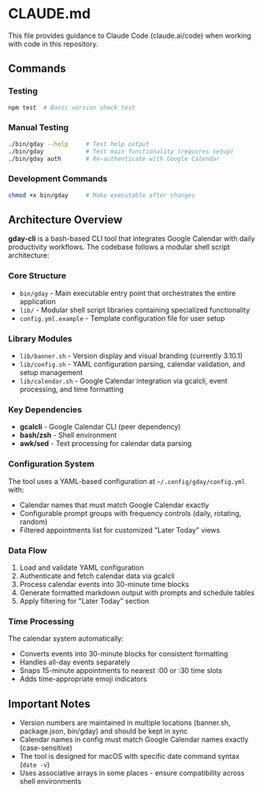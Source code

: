 # CLAUDE.md

This file provides guidance to Claude Code (claude.ai/code) when working with code in this repository.

## Commands

### Testing
```bash
npm test  # Basic version check test
```

### Manual Testing
```bash
./bin/gday --help     # Test help output
./bin/gday            # Test main functionality (requires setup)
./bin/gday auth       # Re-authenticate with Google Calendar
```

### Development Commands
```bash
chmod +x bin/gday     # Make executable after changes
```

## Architecture Overview

**gday-cli** is a bash-based CLI tool that integrates Google Calendar with daily productivity workflows. The codebase follows a modular shell script architecture:

### Core Structure
- `bin/gday` - Main executable entry point that orchestrates the entire application
- `lib/` - Modular shell script libraries containing specialized functionality
- `config.yml.example` - Template configuration file for user setup

### Library Modules
- `lib/banner.sh` - Version display and visual branding (currently 3.10.1)
- `lib/config.sh` - YAML configuration parsing, calendar validation, and setup management
- `lib/calendar.sh` - Google Calendar integration via gcalcli, event processing, and time formatting

### Key Dependencies
- **gcalcli** - Google Calendar CLI (peer dependency)
- **bash/zsh** - Shell environment
- **awk/sed** - Text processing for calendar data parsing

### Configuration System
The tool uses a YAML-based configuration at `~/.config/gday/config.yml` with:
- Calendar names that must match Google Calendar exactly
- Configurable prompt groups with frequency controls (daily, rotating, random)
- Filtered appointments list for customized "Later Today" views

### Data Flow
1. Load and validate YAML configuration
2. Authenticate and fetch calendar data via gcalcli
3. Process calendar events into 30-minute time blocks
4. Generate formatted markdown output with prompts and schedule tables
5. Apply filtering for "Later Today" section

### Time Processing
The calendar system automatically:
- Converts events into 30-minute blocks for consistent formatting
- Handles all-day events separately
- Snaps 15-minute appointments to nearest :00 or :30 time slots
- Adds time-appropriate emoji indicators

## Important Notes

- Version numbers are maintained in multiple locations (banner.sh, package.json, bin/gday) and should be kept in sync
- Calendar names in config must match Google Calendar names exactly (case-sensitive)
- The tool is designed for macOS with specific date command syntax (`date -v`)
- Uses associative arrays in some places - ensure compatibility across shell environments